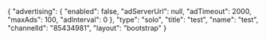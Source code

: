 {
    "advertising": {
        "enabled": false,
        "adServerUrl": null,
        "adTimeout": 2000,
        "maxAds": 100,
        "adInterval": 0
    },
    "type": "solo",
    "title": "test",
    "name": "test",
    "channelId": "85434981",
    "layout": "bootstrap"
}